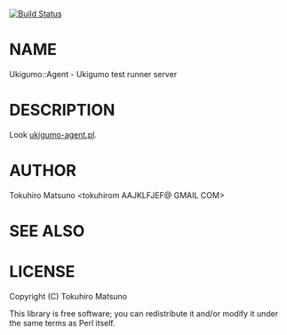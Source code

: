 [![Build Status](https://travis-ci.org/moznion/Ukigumo-Agent.png?branch=master)](https://travis-ci.org/moznion/Ukigumo-Agent)
# NAME

Ukigumo::Agent - Ukigumo test runner server

# DESCRIPTION

Look [ukigumo-agent.pl](https://metacpan.org/pod/ukigumo-agent.pl).

# AUTHOR

Tokuhiro Matsuno <tokuhirom AAJKLFJEF@ GMAIL COM>

# SEE ALSO

# LICENSE

Copyright (C) Tokuhiro Matsuno

This library is free software; you can redistribute it and/or modify
it under the same terms as Perl itself.
